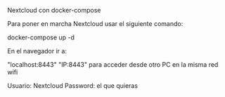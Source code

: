 Nextcloud con docker-compose

Para poner en marcha Nextcloud usar el siguiente comando:

docker-compose up -d

En el navegador ir a:

"localhost:8443" 
"IP:8443" para acceder desde otro PC en la misma red wifi

Usuario: Nextcloud
Password: el que quieras